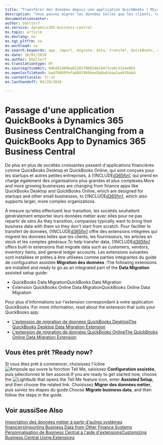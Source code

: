 ```yaml
---
title: "Transférer des données depuis une application QuickBooks | Microsoft Docs"
description: "Vous pouvez migrer les données telles que les clients, les fournisseurs, les articles en stock et les comptes généraux des applications QuickBooks vers Business Central."
documentationcenter: 
author: bholtorf
ms.service: dynamics365-business-central
ms.topic: article
ms.devlang: na
ms.tgt_pltfrm: na
ms.workload: na
ms.search.keywords: app, import, migrate, data, transfer, QuickBooks, customize
ms.date: 10/01/2018
ms.author: bholtorf
ms.translationtype: HT
ms.sourcegitcommit: 9dbd92409ba02281f008246194f3ce0c53e4e001
ms.openlocfilehash: badf86b9fefad8019b6bee5b8edcbaa1aebf8a6d
ms.contentlocale: fr-ch
ms.lasthandoff: 09/28/2018

---
```



# <a name="changing-from-a-quickbooks-app-to-dynamics-365-business-central"></a><span data-ttu-id="13abe-103">Passage d'une application QuickBooks à Dynamics 365 Business Central</span><span class="sxs-lookup"><span data-stu-id="13abe-103">Changing from a QuickBooks App to Dynamics 365 Business Central</span></span>
<span data-ttu-id="13abe-104">De plus en plus de sociétés croissantes passent d'applications financières comme QuickBooks Desktop et QuickBooks Online, qui sont conçues pour les startups et autres petites entreprises, à [!INCLUDE[d365fin](includes/d365fin_md.md)], qui prend en charge également des organisations plus grandes et plus complexes.</span><span class="sxs-lookup"><span data-stu-id="13abe-104">More and more growing businesses are changing from finance apps like QuickBooks Desktop and QuickBooks Online, which are designed for startups and other small businesses, to [!INCLUDE[d365fin](includes/d365fin_md.md)], which also supports larger, more complex organizations.</span></span> 

<span data-ttu-id="13abe-105">À mesure qu'elles effectuent leur transition, les sociétés souhaitent généralement emporter leurs données métier avec elles pour ne pas repartir de zéro.</span><span class="sxs-lookup"><span data-stu-id="13abe-105">As they transition, companies typically want to bring their business data with them so they don't start from scratch.</span></span> <span data-ttu-id="13abe-106">Pour faciliter le transfert de données, [!INCLUDE[d365fin](includes/d365fin_md.md)] offre des extensions intégrées qui migrent les données telles que les clients, les fournisseurs, les articles en stock et les comptes généraux.</span><span class="sxs-lookup"><span data-stu-id="13abe-106">To help transfer data, [!INCLUDE[d365fin](includes/d365fin_md.md)] offers built-in extensions that migrate data such as customers, vendors, inventory items, and general ledger accounts.</span></span> <span data-ttu-id="13abe-107">Les extensions suivantes sont installées et prêtes à être utilisées comme parties intégrantes du guide de configuration assistée **Migration des données** :</span><span class="sxs-lookup"><span data-stu-id="13abe-107">The following extensions are installed and ready to go as an integrated part of the **Data Migration** assisted setup guide:</span></span>

* <span data-ttu-id="13abe-108">QuickBooks Data Migration</span><span class="sxs-lookup"><span data-stu-id="13abe-108">QuickBooks Data Migration</span></span> 
* <span data-ttu-id="13abe-109">Extension QuickBooks Online Data Migration</span><span class="sxs-lookup"><span data-stu-id="13abe-109">QuickBooks Online Data Migration</span></span>

<span data-ttu-id="13abe-110">Pour plus d'informations sur l'extension correspondant à votre application QuickBooks :</span><span class="sxs-lookup"><span data-stu-id="13abe-110">For more information, read about the extension that suits your QuickBooks app:</span></span>   

* [<span data-ttu-id="13abe-111">L'extension de migration de données QuickBooks Desktop</span><span class="sxs-lookup"><span data-stu-id="13abe-111">The QuickBooks Desktop Data Migration Extension</span></span>](ui-extensions-quickbooks-data-migration.md)
* [<span data-ttu-id="13abe-112">L'extension de migration de données QuickBooks Online</span><span class="sxs-lookup"><span data-stu-id="13abe-112">The QuickBooks Online Data Migration Extension</span></span>](ui-extensions-quickbooks-online-data-migration.md)

## <a name="ready-now"></a><span data-ttu-id="13abe-113">Vous êtes prêt ?</span><span class="sxs-lookup"><span data-stu-id="13abe-113">Ready now?</span></span>
<span data-ttu-id="13abe-114">Si vous êtes prêt à commencer, choisissez l'icône ![Ampoule qui ouvre la fonction Tell Me](media/ui-search/search_small.png "Dites-moi ce que vous voulez faire"), saisissez **Configuration assistée**, puis sélectionnez le lien associé.</span><span class="sxs-lookup"><span data-stu-id="13abe-114">If you are ready to get started now, choose the ![Lightbulb that opens the Tell Me feature](media/ui-search/search_small.png "Tell me what you want to do") icon, enter **Assisted Setup**, and then choose the related link.</span></span> <span data-ttu-id="13abe-115">Choisissez **Migrer des données métier**, puis suivez les étapes du guide.</span><span class="sxs-lookup"><span data-stu-id="13abe-115">Choose **Migrate business data**, and then follow the steps in the guide.</span></span>

## <a name="see-also"></a><span data-ttu-id="13abe-116">Voir aussi</span><span class="sxs-lookup"><span data-stu-id="13abe-116">See Also</span></span>
[<span data-ttu-id="13abe-117">Importation des données métier à partir d'autres systèmes financiers</span><span class="sxs-lookup"><span data-stu-id="13abe-117">Importing Business Data from Other Finance Systems</span></span>](across-import-data-configuration-packages.md)  
[<span data-ttu-id="13abe-118">Personnalisation de Business Central à l'aide d'extensions</span><span class="sxs-lookup"><span data-stu-id="13abe-118">Customizing Business Central Using Extensions</span></span>](ui-extensions.md)   

